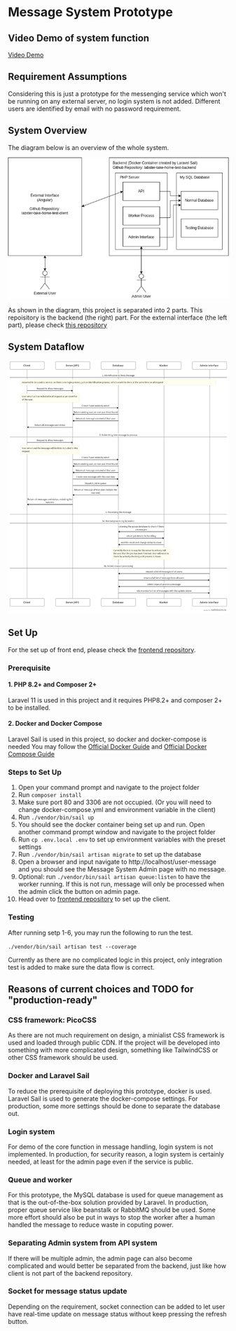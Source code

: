 # Message System Prototype

## Video Demo of system function
[Video Demo](https://www.loom.com/share/68ac564ba5114095ad71dd4ad76ba9ad?sid=df72d2aa-7d07-40da-a1b9-6f70f8e4dbf7)

## Requirement Assumptions
Considering this is just a prototype for the messenging service which won't be running on any external server, no login system is not added. Different users are identified by email with no password requirement.

## System Overview
The diagram below is an overview of the whole system.

![System Overview](system_overview.png)

As shown in the diagram, this project is separated into 2 parts. This repoisitory is the backend (the right) part. For the external interface (the left part), please check [this repository](https://github.com/cytsunny/labster-take-home-test-client)

## System Dataflow
![System Dataflow](system_workflow.png)

## Set Up
For the set up of front end, please check the [frontend repository](https://github.com/cytsunny/labster-take-home-test-client).

### Prerequisite

#### 1. PHP 8.2+ and Composer 2+
Laravel 11 is used in this project and it requires PHP8.2+ and composer 2+ to be installed.

#### 2. Docker and Docker Compose
Laravel Sail is used in this project, so docker and docker-compose is needed You may follow the [Official Docker Guide](https://docs.docker.com/engine/install/) and [Official Docker Compose Guide](https://docs.docker.com/compose/install/)

### Steps to Set Up
1. Open your command prompt and navigate to the project folder
2. Run `composer install`
3. Make sure port 80 and 3306 are not occupied. (Or you will need to change docker-compose.yml and environment variable in the client)
4. Run `./vendor/bin/sail up`
5. You should see the docker container being set up and run. Open another command prompt window and navigate to the project folder
6. Run `cp .env.local .env` to set up environment variables with the preset settings
7. Run `./vendor/bin/sail artisan migrate` to set up the database
8. Open a browser and input navigate to http://localhost/user-message and you should see the Message System Admin page with no message.
9. Optional: run `./vendor/bin/sail artisan queue:listen` to have the worker running. If this is not run, message will only be processed when the admin click the button on admin page.
10. Head over to [frontend repository](https://github.com/cytsunny/labster-take-home-test-client) to set up the client.

### Testing
After running setp 1-6, you may run the following to run the test. 

`./vendor/bin/sail artisan test --coverage`

Currently as there are no complicated logic in this project, only integration test is added to make sure the data flow is correct.

## Reasons of current choices and TODO for "production-ready"

### CSS framework: PicoCSS
As there are not much requirement on design, a minialist CSS framework is used and loaded through public CDN. If the project will be developed into something with more complicated design, something like TailwindCSS or other CSS framework should be used.

### Docker and Laravel Sail
To reduce the prerequisite of deploying this prototype, docker is used. Laravel Sail is used to generate the docker-compose settings. For production, some more settings should be done to separate the database out.

### Login system
For demo of the core function in message handling, login system is not implemented. In production, for security reason, a login system is certainly needed, at least for the admin page even if the service is public.

### Queue and worker
For this prototype, the MySQL database is used for queue management as that is the out-of-the-box solution provided by Laravel. In production, proper queue service like beanstalk or RabbitMQ should be used. Some more effort should also be put in ways to stop the worker after a human handled the message to reduce waste in coputing power.

### Separating Admin system from API system
If there will be multiple admin, the admin page can also become complicated and would better be separated from the backend, just like how client is not part of the backend repository.

### Socket for message status update
Depending on the requirement, socket connection can be added to let user have real-time update on message status without keep pressing the refresh button.
